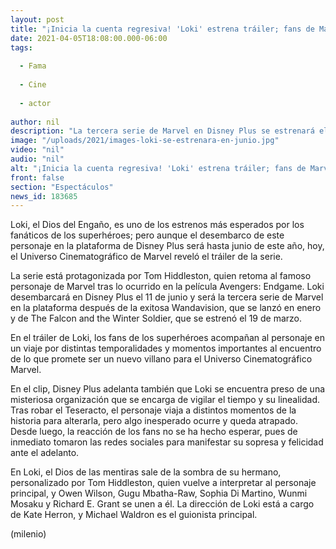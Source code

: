 ```yaml
---
layout: post
title: "¡Inicia la cuenta regresiva! 'Loki' estrena tráiler; fans de Marvel reaccionan"
date: 2021-04-05T18:08:00.000-06:00
tags:
  
  - Fama
  
  - Cine
  
  - actor
  
author: nil
description: "La tercera serie de Marvel en Disney Plus se estrenará el 11 de junio en la plataforma. "
image: "/uploads/2021/images-loki-se-estrenara-en-junio.jpg"
video: "nil"
audio: "nil"
alt: "¡Inicia la cuenta regresiva! 'Loki' estrena tráiler; fans de Marvel reaccionan"
front: false
section: "Espectáculos"
news_id: 183685
---
```


Loki, el Dios del Engaño, es uno de los estrenos más esperados por los fanáticos de los superhéroes; pero aunque el desembarco de este personaje en la plataforma de Disney Plus será hasta junio de este año, hoy, el Universo Cinematográfico de Marvel reveló el tráiler de la serie. 

La serie está protagonizada por Tom Hiddleston, quien retoma al famoso personaje de Marvel tras lo ocurrido en la película Avengers: Endgame. Loki desembarcará en Disney Plus el 11 de junio y será la tercera serie de Marvel en la plataforma después de la exitosa Wandavision, que se lanzó en enero y de The Falcon and the Winter Soldier, que se estrenó el 19 de marzo. 

En el tráiler de Loki, los fans de los superhéroes acompañan al personaje en un viaje por distintas temporalidades y momentos importantes al encuentro de lo que promete ser un nuevo villano para el Universo Cinematográfico Marvel. 

En el clip, Disney Plus adelanta también que Loki se encuentra preso de una misteriosa organización que se encarga de vigilar el tiempo y su linealidad. Tras robar el Teseracto, el personaje viaja a distintos momentos de la historia para alterarla, pero algo inesperado ocurre y queda atrapado. Desde luego, la reacción de los fans no se ha hecho esperar, pues de inmediato tomaron las redes sociales para manifestar su sopresa y felicidad ante el adelanto.  

En Loki, el Dios de las mentiras sale de la sombra de su hermano, personalizado por Tom Hiddleston, quien vuelve a interpretar al personaje principal, y Owen Wilson, Gugu Mbatha-Raw, Sophia Di Martino, Wunmi Mosaku y Richard E. Grant se unen a él. La dirección de Loki está a cargo de Kate Herron, y Michael Waldron es el guionista principal. 

(milenio)